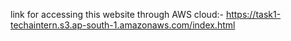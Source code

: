 link for accessing this website through AWS cloud:-
https://task1-techaintern.s3.ap-south-1.amazonaws.com/index.html
